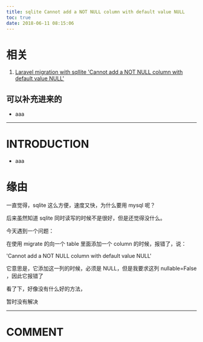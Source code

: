 ```yaml
---
title: sqlite Cannot add a NOT NULL column with default value NULL
toc: true
date: 2018-06-11 08:15:06
---
```



# 相关

1. [Laravel migration with sqllite 'Cannot add a NOT NULL column with default value NULL'](https://stackoverflow.com/questions/20822159/laravel-migration-with-sqllite-cannot-add-a-not-null-column-with-default-value)




## 可以补充进来的






  * aaa





* * *





# INTRODUCTION






  * aaa





# 缘由


一直觉得，sqlite 这么方便，速度又快，为什么要用 mysql 呢？

后来虽然知道 sqlite 同时读写的时候不是很好，但是还觉得没什么。

今天遇到一个问题：

在使用 migrate 的向一个 table 里面添加一个 column 的时候，报错了，说：

'Cannot add a NOT NULL column with default value NULL'

它意思是，它添加这一列的时候，必须是 NULL，但是我要求这列 nullable=False ，因此它报错了

看了下，好像没有什么好的方法，

暂时没有解决



















* * *





# COMMENT

